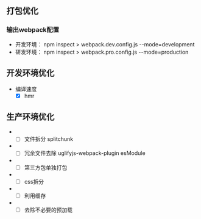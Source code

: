 ## 打包优化
### 输出webpack配置
* 开发环境： npm inspect > webpack.dev.config.js --mode=development
* 研发环境： npm inspect > webpack.pro.config.js --mode=production

## 开发环境优化
* 编译速度  
  - [X] hmr

## 生产环境优化
* - [ ] 文件拆分
      splitchunk
* - [ ] 冗余文件去除
      uglifyjs-webpack-plugin
      esModule
* - [ ] 第三方包单独打包
* - [ ] css拆分
* - [ ] 利用缓存
* - [ ] 去除不必要的预加载
